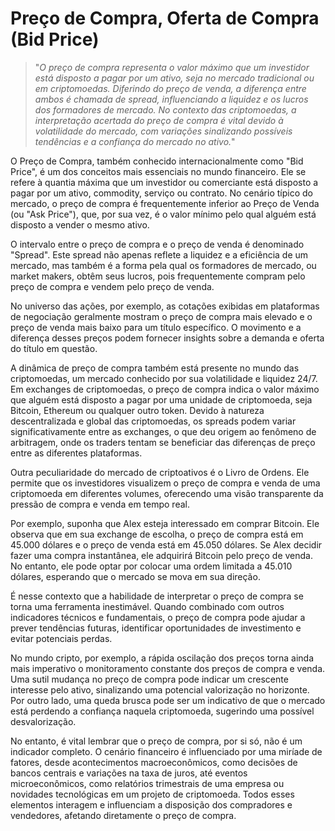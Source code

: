 # Preço de Compra, Oferta de Compra (Bid Price)

>"*O preço de compra representa o valor máximo que um investidor está disposto a pagar por um ativo, seja no mercado tradicional ou em criptomoedas. Diferindo do preço de venda, a diferença entre ambos é chamada de spread, influenciando a liquidez e os lucros dos formadores de mercado. No contexto das criptomoedas, a interpretação acertada do preço de compra é vital devido à volatilidade do mercado, com variações sinalizando possíveis tendências e a confiança do mercado no ativo.*"

O Preço de Compra, também conhecido internacionalmente como "Bid Price", é um dos conceitos mais essenciais no mundo financeiro. Ele se refere à quantia máxima que um investidor ou comerciante está disposto a pagar por um ativo, commodity, serviço ou contrato. No cenário típico do mercado, o preço de compra é frequentemente inferior ao Preço de Venda (ou "Ask Price"), que, por sua vez, é o valor mínimo pelo qual alguém está disposto a vender o mesmo ativo.

O intervalo entre o preço de compra e o preço de venda é denominado "Spread". Este spread não apenas reflete a liquidez e a eficiência de um mercado, mas também é a forma pela qual os formadores de mercado, ou market makers, obtêm seus lucros, pois frequentemente compram pelo preço de compra e vendem pelo preço de venda.

No universo das ações, por exemplo, as cotações exibidas em plataformas de negociação geralmente mostram o preço de compra mais elevado e o preço de venda mais baixo para um título específico. O movimento e a diferença desses preços podem fornecer insights sobre a demanda e oferta do título em questão.

A dinâmica de preço de compra também está presente no mundo das criptomoedas, um mercado conhecido por sua volatilidade e liquidez 24/7. Em exchanges de criptomoedas, o preço de compra indica o valor máximo que alguém está disposto a pagar por uma unidade de criptomoeda, seja Bitcoin, Ethereum ou qualquer outro token. Devido à natureza descentralizada e global das criptomoedas, os spreads podem variar significativamente entre as exchanges, o que deu origem ao fenômeno de arbitragem, onde os traders tentam se beneficiar das diferenças de preço entre as diferentes plataformas.

Outra peculiaridade do mercado de criptoativos é o Livro de Ordens. Ele permite que os investidores visualizem o preço de compra e venda de uma criptomoeda em diferentes volumes, oferecendo uma visão transparente da pressão de compra e venda em tempo real.

Por exemplo, suponha que Alex esteja interessado em comprar Bitcoin. Ele observa que em sua exchange de escolha, o preço de compra está em 45.000 dólares e o preço de venda está em 45.050 dólares. Se Alex decidir fazer uma compra instantânea, ele adquirirá Bitcoin pelo preço de venda. No entanto, ele pode optar por colocar uma ordem limitada a 45.010 dólares, esperando que o mercado se mova em sua direção.

É nesse contexto que a habilidade de interpretar o preço de compra se torna uma ferramenta inestimável. Quando combinado com outros indicadores técnicos e fundamentais, o preço de compra pode ajudar a prever tendências futuras, identificar oportunidades de investimento e evitar potenciais perdas.

No mundo cripto, por exemplo, a rápida oscilação dos preços torna ainda mais imperativo o monitoramento constante dos preços de compra e venda. Uma sutil mudança no preço de compra pode indicar um crescente interesse pelo ativo, sinalizando uma potencial valorização no horizonte. Por outro lado, uma queda brusca pode ser um indicativo de que o mercado está perdendo a confiança naquela criptomoeda, sugerindo uma possível desvalorização.

No entanto, é vital lembrar que o preço de compra, por si só, não é um indicador completo. O cenário financeiro é influenciado por uma miríade de fatores, desde acontecimentos macroeconômicos, como decisões de bancos centrais e variações na taxa de juros, até eventos microeconômicos, como relatórios trimestrais de uma empresa ou novidades tecnológicas em um projeto de criptomoeda. Todos esses elementos interagem e influenciam a disposição dos compradores e vendedores, afetando diretamente o preço de compra.